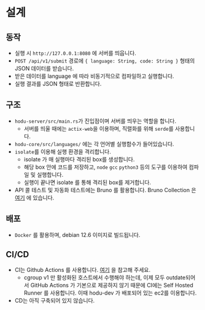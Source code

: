 # 설계

## 동작

- 실행 시 `http://127.0.0.1:8080` 에 서버를 띄웁니다.
- `POST /api/v1/submit` 경로에 `{ language: String, code: String }` 형태의 JSON 데이터를 받습니다.
- 받은 데이터를 language 에 따라 비동기적으로 컴파일하고 실행합니다.
- 실행 결과를 JSON 형태로 반환합니다.

## 구조

- `hodu-server/src/main.rs`가 진입점이며 서버를 띄우는 역할을 합니다.
  - 서버를 띄울 때에는 `actix-web`을 이용하며, 직렬화를 위해 `serde`를 사용합니다.
- `hodu-core/src/languages/` 에는 각 언어별 실행함수가 들어있습니다.
- `isolate`를 이용해 실행 환경을 격리합니다.
  - isolate 가 매 실행마다 격리된 box를 생성합니다.
  - 해당 box 안에 코드를 저장하고, `node` `gcc` `python3` 등의 도구를 이용하여 컴파일 및 실행합니다.
  - 실행이 끝나면 isolate 를 통해 격리된 box를 제거합니다.
- API 콜 테스트 및 자동화 테스트에는 Bruno 를 활용합니다. Bruno Collection 은 [여기](./hodu-server/tests/bruno) 에 있습니다.

## 배포

- `Docker` 를 활용하며, debian 12.6 이미지로 빌드됩니다.

## CI/CD

- CI는 Github Actions 를 사용합니다. [여기](./.github/workflows/ci.yml) 을 참고해 주세요.
  - cgroup v1 만 활성화된 호스트에서 수행해야 하는데, 이제 모두 outdate되어서 GitHub Actions 가 기본으로 제공하지 않기 때문에 CI에는 Self Hosted Runner 를 사용합니다. 이때 hodu-dev 가 배포되어 있는 ec2를 이용합니다.
- CD는 아직 구축되어 있지 않습니다.
